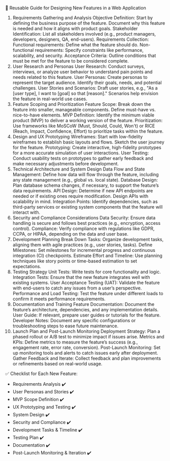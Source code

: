 📌 Reusable Guide for Designing New Features in a Web Application
1. Requirements Gathering and Analysis
Objective Definition: Start by defining the business purpose of the feature. Document why this feature is needed and how it aligns with product goals.
Stakeholder Identification: List all stakeholders involved (e.g., product managers, developers, designers, QA, end-users).
Requirements Collection:
Functional requirements: Define what the feature should do.
Non-functional requirements: Specify constraints like performance, scalability, and security.
Acceptance Criteria: Outline conditions that must be met for the feature to be considered complete.
2. User Research and Personas
User Research: Conduct surveys, interviews, or analyze user behavior to understand pain points and needs related to this feature.
User Personas: Create personas to represent the target audience. Identify their goals, needs, and potential challenges.
User Stories and Scenarios: Draft user stories, e.g., "As a [user type], I want to [goal] so that [reason]." Scenarios help envision the feature in real-world use cases.
3. Feature Scoping and Prioritization
Feature Scope: Break down the feature into smaller, manageable components. Define must-have vs. nice-to-have elements.
MVP Definition: Identify the minimum viable product (MVP) to deliver a working version of the feature.
Prioritization: Use frameworks like MoSCoW (Must, Should, Could, Won't) or RICE (Reach, Impact, Confidence, Effort) to prioritize tasks within the feature.
4. Design and UX Prototyping
Wireframes: Start with low-fidelity wireframes to establish basic layouts and flows. Sketch the user journey for the feature.
Prototyping: Create interactive, high-fidelity prototypes for a more accurate simulation of user interactions.
User Testing: Conduct usability tests on prototypes to gather early feedback and make necessary adjustments before development.
5. Technical Architecture and System Design
Data Flow and State Management: Define how data will flow through the feature, including any state management (e.g., global vs. local state).
Database Design: Plan database schema changes, if necessary, to support the feature’s data requirements.
API Design: Determine if new API endpoints are needed or if existing ones require modification. Design APIs with scalability in mind.
Integration Points: Identify dependencies, such as third-party services or existing system components that the feature will interact with.
6. Security and Compliance Considerations
Data Security: Ensure data handling is secure and follows best practices (e.g., encryption, access control).
Compliance: Verify compliance with regulations like GDPR, CCPA, or HIPAA, depending on the data and user base.
7. Development Planning
Break Down Tasks: Organize development tasks, aligning them with agile practices (e.g., user stories, tasks).
Define Milestones: Set milestones for incremental progress and continuous integration (CI) checkpoints.
Estimate Effort and Timeline: Use planning techniques like story points or time-based estimation to set expectations.
8. Testing Strategy
Unit Tests: Write tests for core functionality and logic.
Integration Tests: Ensure that the new feature integrates well with existing systems.
User Acceptance Testing (UAT): Validate the feature with end-users to catch any issues from a user’s perspective.
Performance and Load Testing: Test the feature under different loads to confirm it meets performance requirements.
9. Documentation and Training
Feature Documentation: Document the feature’s architecture, dependencies, and any implementation details.
User Guide: If relevant, prepare user guides or tutorials for the feature.
Developer Notes: Document any specific configurations or troubleshooting steps to ease future maintenance.
10. Launch Plan and Post-Launch Monitoring
Deployment Strategy: Plan a phased rollout or A/B test to minimize impact if issues arise.
Metrics and KPIs: Define metrics to measure the feature’s success (e.g., engagement rate, error rate, conversion).
Post-Launch Monitoring: Set up monitoring tools and alerts to catch issues early after deployment.
Gather Feedback and Iterate: Collect feedback and plan improvements or refinements based on real-world usage.

✅ Checklist for Each New Feature:
- Requirements Analysis ✔️
- User Personas and Stories ✔️
- MVP Scope Definition ✔️
- UX Prototyping and Testing ✔️
- System Design ✔️
- Security and Compliance ✔️
- Development Tasks & Timeline ✔️
- Testing Plan ✔️
- Documentation ✔️
- Post-Launch Monitoring & Iteration ✔️
